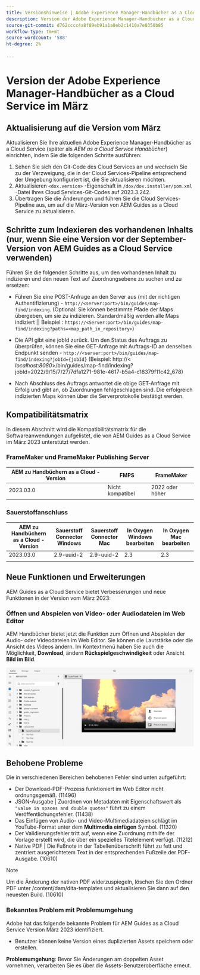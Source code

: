 ```yaml
---
title: Versionshinweise | Adobe Experience Manager-Handbücher as a Cloud Service, Version März 2023
description: Version der Adobe Experience Manager-Handbücher as a Cloud Service im März
source-git-commit: d762cccc4a8f89eb91a1a8eb2c1410a7e0358b85
workflow-type: tm+mt
source-wordcount: '588'
ht-degree: 2%

---
```


# Version der Adobe Experience Manager-Handbücher as a Cloud Service im März

## Aktualisierung auf die Version vom März

Aktualisieren Sie Ihre aktuellen Adobe Experience Manager-Handbücher as a Cloud Service (später als *AEM as a Cloud Service Handbücher*) einrichten, indem Sie die folgenden Schritte ausführen:
1. Sehen Sie sich den Git-Code des Cloud Services an und wechseln Sie zu der Verzweigung, die in der Cloud Services-Pipeline entsprechend der Umgebung konfiguriert ist, die Sie aktualisieren möchten.
2. Aktualisieren `<dox.version>` -Eigenschaft in `/dox/dox.installer/pom.xml` -Datei Ihres Cloud Services-Git-Codes auf 2023.3.242.
3. Übertragen Sie die Änderungen und führen Sie die Cloud Services-Pipeline aus, um auf die März-Version von AEM Guides as a Cloud Service zu aktualisieren.

## Schritte zum Indexieren des vorhandenen Inhalts (nur, wenn Sie eine Version vor der September-Version von AEM Guides as a Cloud Service verwenden)

Führen Sie die folgenden Schritte aus, um den vorhandenen Inhalt zu indizieren und den neuen Text auf Zuordnungsebene zu suchen und zu ersetzen:

* Führen Sie eine POST-Anfrage an den Server aus (mit der richtigen Authentifizierung) - `http://<server:port>/bin/guides/map-find/indexing`.
(Optional: Sie können bestimmte Pfade der Maps übergeben, um sie zu indizieren. Standardmäßig werden alle Maps indiziert || Beispiel : `https://<Server:port>/bin/guides/map-find/indexing?paths=<map_path_in_repository>`)

* Die API gibt eine jobId zurück. Um den Status des Auftrags zu überprüfen, können Sie eine GET-Anfrage mit Auftrags-ID an denselben Endpunkt senden - `http://<server:port>/bin/guides/map-find/indexing?jobId={jobId}`
(Beispiel: http://&lt;
_localhost:8080_>/bin/guides/map-find/indexing?jobId=2022/9/15/7/27/7dfa1271-981e-4617-b5a4-c18379f11c42_678)

* Nach Abschluss des Auftrags antwortet die obige GET-Anfrage mit Erfolg und gibt an, ob Zuordnungen fehlgeschlagen sind. Die erfolgreich indizierten Maps können über die Serverprotokolle bestätigt werden.

## Kompatibilitätsmatrix

In diesem Abschnitt wird die Kompatibilitätsmatrix für die Softwareanwendungen aufgelistet, die von AEM Guides as a Cloud Service im März 2023 unterstützt werden.

### FrameMaker und FrameMaker Publishing Server

| AEM zu Handbüchern as a Cloud - Version | FMPS | FrameMaker |
| --- | --- | --- |
| 2023.03.0 | Nicht kompatibel | 2022 oder höher |
|  |  |  |


### Sauerstoffanschluss

| AEM zu Handbüchern as a Cloud - Version | Sauerstoff Connector Windows | Sauerstoff Connector Mac | In Oxygen Windows bearbeiten | In Oxygen Mac bearbeiten |
| --- | --- | --- | --- | --- |
| 2023.03.0 | 2.9-uuid-2 | 2.9-uuid-2 | 2.3 | 2.3 |
|  |  |  |  |


## Neue Funktionen und Erweiterungen

AEM Guides as a Cloud Service bietet Verbesserungen und neue Funktionen in der Version vom März 2023:

### Öffnen und Abspielen von Video- oder Audiodateien im Web Editor

AEM Handbücher bietet jetzt die Funktion zum Öffnen und Abspielen der Audio- oder Videodateien im Web Editor. Sie können die Lautstärke oder die Ansicht des Videos ändern. Im Kontextmenü haben Sie auch die Möglichkeit, **Download**, ändern **Rückspielgeschwindigkeit** oder Ansicht **Bild im Bild**.

<img src="assets/video-web-editor.png" alt="Abspielvideo" width="600">


## Behobene Probleme

Die in verschiedenen Bereichen behobenen Fehler sind unten aufgeführt:

* Der Download-PDF-Prozess funktioniert im Web Editor nicht ordnungsgemäß. (11496)
* JSON-Ausgabe | Zuordnen von Metadaten mit Eigenschaftswert als `"value in spaces and double quotes"` führt zu einem Veröffentlichungsfehler. (11438)
* Das Einfügen von Audio- und Video-Multimediadateien schlägt im YouTube-Format unter dem **Multimedia einfügen** Symbol. (11320)
* Der Validierungsfehler tritt auf, wenn eine Zuordnung mithilfe der Vorlage erstellt wird, die über ein spezielles Titelelement verfügt. (11212)
* Native PDF | Die Fußnote in der Tabellenüberschrift führt zu fett und zentriert ausgerichtetem Text in der entsprechenden Fußzeile der PDF-Ausgabe. (10610)
>[!NOTE]
>
>Um die Änderung der nativen PDF widerzuspiegeln, löschen Sie den Ordner PDF unter /content/dam/dita-templates und aktualisieren Sie dann auf den neuesten Build. (10610)

### Bekanntes Problem mit Problemumgehung

Adobe hat das folgende bekannte Problem für AEM Guides as a Cloud Service Version März 2023 identifiziert.

* Benutzer können keine Version eines duplizierten Assets speichern oder erstellen.

**Problemumgehung**: Bevor Sie Änderungen am doppelten Asset vornehmen, verarbeiten Sie es über die Assets-Benutzeroberfläche erneut.

